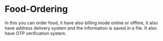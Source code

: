 # Food-Ordering
In this you can order food, it have also billing mode online or offline, it also have address delivery system and the information is saved in a file. It also have OTP verification system.
